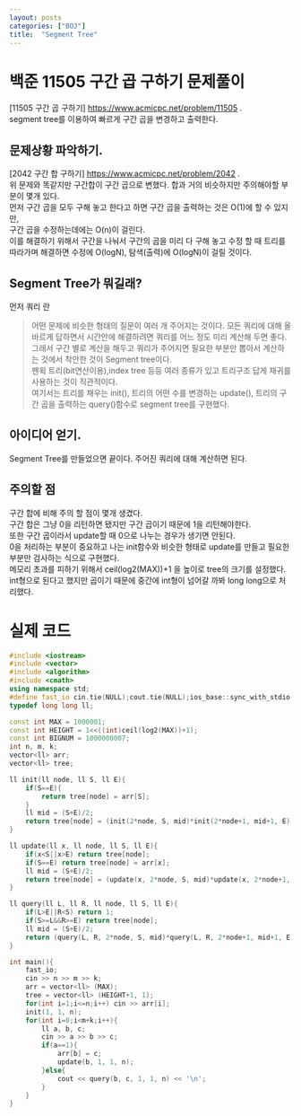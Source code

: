 ```yaml
---
layout: posts
categories: ["BOJ"]
title:  "Segment Tree"
---
```


백준 11505 구간 곱 구하기 문제풀이
===============================

[11505 구간 곱 구하기] <https://www.acmicpc.net/problem/11505>  .     
 segment tree를 이용하여 빠르게 구간 곱을 변경하고 출력한다.   

## 문제상황 파악하기.  
[2042 구간 합 구하기] <https://www.acmicpc.net/problem/2042>  .   
위 문제와 똑같지만 구간합이 구간 곱으로 변했다. 합과 거의 비슷하지만 주의해야할 부분이 몇개 있다.    
먼저 구간 곱을 모두 구해 놓고 한다고 하면 구간 곱을 출력하는 것은 O(1)에 할 수 있지만,        
구간 곱을 수정하는데에는 O(n)이 걸린다.   
이를 해결하기 위해서 구간을 나눠서 구간의 곱을 미리 다 구해 놓고 수정 할 때 트리를 따라가며 해결하면 수정에 O(logN), 탐색(출력)에 O(logN)이 걸릴 것이다.        

## Segment Tree가 뭐길래?
먼저 쿼리 란
> 어떤 문제에 비슷한 형태의 질문이 여러 개 주어지는 것이다.
모든 쿼리에 대해 올바르게 답하면서 시간안에 해결하려면 쿼리를 어느 정도 미리 계산해 두면 좋다.   
그래서 구간 별로 계산을 해두고 쿼리가 주어지면 필요한 부분만 뽑아서 계산하는 것에서 착안한 것이 Segment tree이다.    
펜윅 트리(bit연산이용),index tree 등등 여러 종류가 있고 트리구조 답게 재귀를 사용하는 것이 직관적이다.     
여기서는 트리를 채우는 init(), 트리의 어떤 수를 변경하는 update(), 트리의 구간 곱을 출력하는 query()함수로 segment tree를 구현했다.    


## 아이디어 얻기.  
Segment Tree를 만들었으면 끝이다. 주어진 쿼리에 대해 계산하면 된다.    

## 주의할 점
구간 합에 비해 주의 할 점이 몇개 생겼다.    
구간 합은 그냥 0을 리턴하면 됐지만 구간 곱이기 때문에 1을 리턴해야한다.     
또한 구간 곱이라서 update할 때 0으로 나누는 경우가 생기면 안된다.     
0을 처리하는 부분이 중요하고 나는 init함수와 비슷한 형태로 update를 만들고 필요한 부분만 검사하는 식으로 구현했다.    
메모리 초과를 피하기 위해서 ceil(log2(MAX))+1 을 높이로 tree의 크기를 설정했다.    
int형으로 된다고 했지만 곱이기 때문에 중간에 int형이 넘어갈 까봐 long long으로 처리했다.    

# 실제 코드

```cpp
#include <iostream>
#include <vector>
#include <algorithm>
#include <cmath>
using namespace std;
#define fast_io cin.tie(NULL);cout.tie(NULL);ios_base::sync_with_stdio(false);
typedef long long ll;

const int MAX = 1000001;
const int HEIGHT = 1<<((int)ceil(log2(MAX))+1);
const int BIGNUM = 1000000007;
int n, m, k;
vector<ll> arr;
vector<ll> tree;

ll init(ll node, ll S, ll E){
    if(S==E){
        return tree[node] = arr[S];
    }
    ll mid = (S+E)/2;
    return tree[node] = (init(2*node, S, mid)*init(2*node+1, mid+1, E))%BIGNUM;
}

ll update(ll x, ll node, ll S, ll E){
    if(x<S||x>E) return tree[node];
    if(S==E) return tree[node] = arr[x];
    ll mid = (S+E)/2;
    return tree[node] = (update(x, 2*node, S, mid)*update(x, 2*node+1, mid+1, E))%BIGNUM;
}

ll query(ll L, ll R, ll node, ll S, ll E){
    if(L>E||R<S) return 1;
    if(S>=L&&R>=E) return tree[node];
    ll mid = (S+E)/2;
    return (query(L, R, 2*node, S, mid)*query(L, R, 2*node+1, mid+1, E))%BIGNUM;
}

int main(){
    fast_io;
    cin >> n >> m >> k;
    arr = vector<ll> (MAX);
    tree = vector<ll> (HEIGHT+1, 1);
    for(int i=1;i<=n;i++) cin >> arr[i];
    init(1, 1, n);
    for(int i=0;i<m+k;i++){
        ll a, b, c;
        cin >> a >> b >> c;
        if(a==1){
            arr[b] = c;
            update(b, 1, 1, n);
        }else{
            cout << query(b, c, 1, 1, n) << '\n';
        }
    }
}


```
